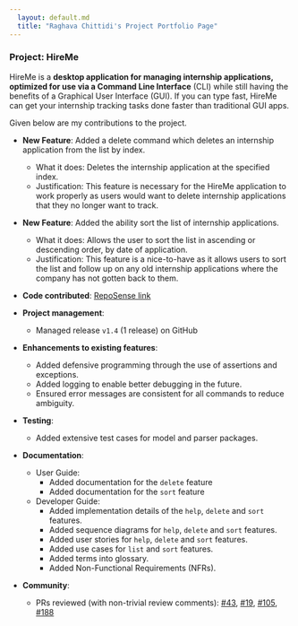 ```yaml
---
  layout: default.md
  title: "Raghava Chittidi's Project Portfolio Page"
---
```


### Project: HireMe

HireMe is a **desktop application for managing internship applications, optimized for use via a Command Line Interface** (CLI)
while still having the benefits of a Graphical User Interface (GUI).
If you can type fast, HireMe can get your internship tracking tasks done faster than traditional GUI apps.

Given below are my contributions to the project.

* **New Feature**: Added a delete command which deletes an internship application from the list by index.
  * What it does: Deletes the internship application at the specified index.
  * Justification: This feature is necessary for the HireMe application to work properly as users would want to delete internship applications that they no longer want to track.

* **New Feature**: Added the ability sort the list of internship applications.
  * What it does: Allows the user to sort the list in ascending or descending order, by date of application.
  * Justification: This feature is a nice-to-have as it allows users to sort the list and follow up on any old internship applications where the company has not gotten back to them.

* **Code contributed**: [RepoSense link](https://nus-cs2103-ay2425s1.github.io/tp-dashboard/?search=&sort=groupTitle&sortWithin=title&timeframe=commit&mergegroup=&groupSelect=groupByRepos&breakdown=true&checkedFileTypes=docs~functional-code~test-code~other&since=2024-09-20&tabOpen=true&tabType=authorship&tabAuthor=Raghava-Chittidi&tabRepo=AY2425S1-CS2103T-W09-3%2Ftp%5Bmaster%5D&authorshipIsMergeGroup=false&authorshipFileTypes=docs~functional-code~test-code~other&authorshipIsBinaryFileTypeChecked=false&authorshipIsIgnoredFilesChecked=false)

* **Project management**:
  * Managed release `v1.4` (1 release) on GitHub

* **Enhancements to existing features**:
  * Added defensive programming through the use of assertions and exceptions.
  * Added logging to enable better debugging in the future.
  * Ensured error messages are consistent for all commands to reduce ambiguity.

* **Testing**:
  * Added extensive test cases for model and parser packages.

* **Documentation**:
  * User Guide:
    * Added documentation for the `delete` feature
    * Added documentation for the `sort` feature
  * Developer Guide:
    * Added implementation details of the `help`, `delete` and `sort` features.
    * Added sequence diagrams for `help`, `delete` and `sort` features.
    * Added user stories for `help`, `delete` and `sort` features.
    * Added use cases for `list` and `sort` features.
    * Added terms into glossary.
    * Added Non-Functional Requirements (NFRs).

* **Community**:
    * PRs reviewed (with non-trivial review comments): [\#43](https://github.com/AY2425S1-CS2103T-W09-3/tp/pull/43), [\#19](https://github.com/AY2425S1-CS2103T-W09-3/tp/pull/57), [\#105](https://github.com/AY2425S1-CS2103T-W09-3/tp/pull/105), [\#188](https://github.com/AY2425S1-CS2103T-W09-3/tp/pull/188)
